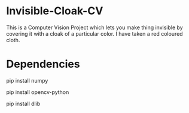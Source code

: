 # Invisible-Cloak-CV

This is a Computer Vision Project which lets you make thing invisible by covering it with a cloak of a particular color. I have taken a red coloured cloth.


# Dependencies
 
pip install numpy

pip install opencv-python

pip install dlib

